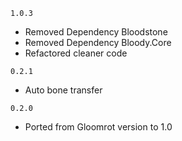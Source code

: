 `1.0.3`
- Removed Dependency Bloodstone
- Removed Dependency Bloody.Core
- Refactored cleaner code

`0.2.1`
- Auto bone transfer

`0.2.0`
- Ported from Gloomrot version to 1.0